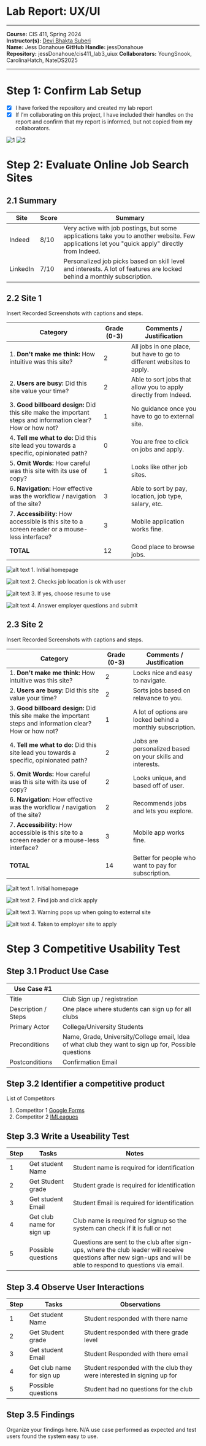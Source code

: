 # Lab Report: UX/UI
___
**Course:** CIS 411, Spring 2024  
**Instructor(s):** [Devi Bhakta Suberi](https://github.com/dsuberi)  
**Name:** Jess Donahoue 
**GitHub Handle:** jessDonahoue  
**Repository:** jessDonahoue/cis411_lab3_uiux 
**Collaborators:** YoungSnook, CarolinaHatch, NateDS2025    
___

# Step 1: Confirm Lab Setup
- [x] I have forked the repository and created my lab report
- [x] If I'm collaborating on this project, I have included their handles on the report and confirm that my report is informed, but not copied from my collaborators.

![1](https://github.com/jessDonahoue/cis411_lab3_uiux/assets/156804462/1bcfcc9b-fceb-4019-a0c3-2ebb08a66eb4)
![2](https://github.com/jessDonahoue/cis411_lab3_uiux/assets/156804462/c352013a-b988-4435-891b-9b49702cd77c)

# Step 2: Evaluate Online Job Search Sites

## 2.1 Summary
| Site | Score | Summary |
|---|---|---|
| Indeed | 8/10 | Very active with job postings, but some applications take you to another website. Few applications let you "quick apply" directly from Indeed. |
| LinkedIn | 7/10 | Personalized job picks based on skill level and interests. A lot of features are locked behind a monthly subscription. |

## 2.2 Site 1
Insert Recorded Screenshots with captions and steps.

| Category | Grade (0-3) | Comments / Justification |
|---|---|---|
| 1. **Don't make me think:** How intuitive was this site? | 2 | All jobs in one place, but have to go to different websites to apply.  |
| 2. **Users are busy:** Did this site value your time?  | 2  | Able to sort jobs that allow you to apply directly from Indeed.  |
| 3. **Good billboard design:** Did this site make the important steps and information clear? How or how not? | 1  | No guidance once you have to go to external site.  |
| 4. **Tell me what to do:** Did this site lead you towards a specific, opinionated path? | 0  |  You are free to click on jobs and apply. |
| 5. **Omit Words:** How careful was this site with its use of copy? | 1  | Looks like other job sites.  |
| 6. **Navigation:** How effective was the workflow / navigation of the site? | 3 |  Able to sort by pay, location, job type, salary, etc. |
| 7. **Accessibility:** How accessible is this site to a screen reader or a mouse-less interface? |  3 | Mobile application works fine.  |
| **TOTAL** | 12  | Good place to browse jobs.  |

 ![alt text](<Screenshot 2024-04-19 210714.png>) 1. Initial homepage

![alt text](<Screenshot 2024-04-19 210737.png>) 2. Checks job location is ok with user

![alt text](<Screenshot 2024-04-19 210746.png>) 3. If yes, choose resume to use

![alt text](<Screenshot 2024-04-19 210814.png>) 4. Answer employer questions and submit
## 2.3 Site 2
Insert Recorded Screenshots with captions and steps.

| Category | Grade (0-3) | Comments / Justification |
|---|---|---|
| 1. **Don't make me think:** How intuitive was this site? | 2  | Looks nice and easy to navigate.  |
| 2. **Users are busy:** Did this site value your time?  |  2 | Sorts jobs based on relavance to you.  |
| 3. **Good billboard design:** Did this site make the important steps and information clear? How or how not? | 1  | A lot of options are locked behind a monthly subscription.  |
| 4. **Tell me what to do:** Did this site lead you towards a specific, opinionated path? |  2 | Jobs are personalized based on your skills and interests.  |
| 5. **Omit Words:** How careful was this site with its use of copy? |  2 | Looks unique, and based off of user. |
| 6. **Navigation:** How effective was the workflow / navigation of the site? |  2 | Recommends jobs and lets you explore.  |
| 7. **Accessibility:** How accessible is this site to a screen reader or a mouse-less interface? | 3  | Mobile app works fine.  |
| **TOTAL** |  14 | Better for people who want to pay for subscription.  |

![alt text](L1.png) 1. Initial homepage 

![alt text](L2.png) 2. Find job and click apply

![alt text](L3.png) 3. Warning pops up when going to external site

![alt text](<Screenshot 2024-04-19 211307.png>) 4. Taken to employer site to apply


# Step 3 Competitive Usability Test

## Step 3.1 Product Use Case

| Use Case #1 | |
|---|---|
| Title |Club Sign up / registration|
| Description / Steps |One place where students can sign up for all clubs|
| Primary Actor |College/University Students|
| Preconditions |Name, Grade, University/College email, Idea of what club they want to sign up for, Possible questions|
| Postconditions |Confirmation Email|

## Step 3.2 Identifier a competitive product

List of Competitors
1. Competitor 1 [Google Forms](https://www.google.com/forms/about/)
2. Competitor 2 [IMLeagues](https://www.imleagues.com/spa/portal/home)

## Step 3.3 Write a Useability Test

| Step | Tasks | Notes |
|---|---|---|
| 1 | Get student Name |  Student name is required for identification |
| 2 | Get Student grade | Student grade is required for identification |
| 3 | Get student Email | Student Email is required for identification |
| 4 | Get club name for sign up | Club name is required for signup so the system can check if it is full or not|
| 5 | Possible questions | Questions are sent to the club after sign-ups, where the club leader will receive questions after new sign-ups and will be able to respond to questions via email.|

## Step 3.4 Observe User Interactions

| Step | Tasks | Observations |
|---|---|---|
| 1 | Get student Name | Student responded with there name |
| 2 | Get Student grade | Student responded with there grade level |
| 3 | Get student Email | Student Responded with there email |
| 4 | Get club name for sign up | Student responded with the club they were interested in signing up for |
| 5 | Possible questions | Student had no questions for the club |

## Step 3.5 Findings
Organize your findings here.
N/A use case performed as expected and test users found the system easy to use.
